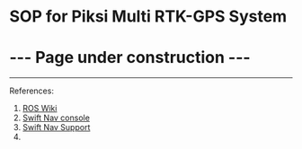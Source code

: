 # SOP for Piksi Multi RTK-GPS System
# --- Page under construction ---

---------------------------
References:
1. [ROS Wiki](http://wiki.ros.org/swiftnav_ros)
2. [Swift Nav console](https://support.swiftnav.com/customer/en/portal/articles/2756825)
3. [Swift Nav Support](https://support.swiftnav.com/customer/en/portal/articles/2924342-using-ros-with-swift-navigation-gnss-devices)
4. 
